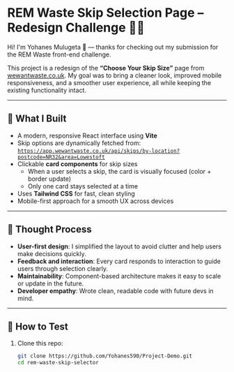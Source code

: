 # REM Waste Skip Selection Page – Redesign Challenge 🚛🧹

Hi! I'm Yohanes Mulugeta 👋 — thanks for checking out my submission for the REM Waste front-end challenge.

This project is a redesign of the **“Choose Your Skip Size”** page from [wewantwaste.co.uk](https://wewantwaste.co.uk). My goal was to bring a cleaner look, improved mobile responsiveness, and a smoother user experience, all while keeping the existing functionality intact.

---

## 🚀 What I Built

- A modern, responsive React interface using **Vite**
- Skip options are dynamically fetched from:  
  [`https://app.wewantwaste.co.uk/api/skips/by-location?postcode=NR32&area=Lowestoft`](https://app.wewantwaste.co.uk/api/skips/by-location?postcode=NR32&area=Lowestoft)
- Clickable **card components** for skip sizes
  - When a user selects a skip, the card is visually focused (color + border update)
  - Only one card stays selected at a time
- Uses **Tailwind CSS** for fast, clean styling
- Mobile-first approach for a smooth UX across devices

---

## 🧠 Thought Process

- **User-first design**: I simplified the layout to avoid clutter and help users make decisions quickly.
- **Feedback and interaction**: Every card responds to interaction to guide users through selection clearly.
- **Maintainability**: Component-based architecture makes it easy to scale or update in the future.
- **Developer empathy**: Wrote clean, readable code with future devs in mind.

---

## 🧪 How to Test

1. Clone this repo:

   ```bash
   git clone https://github.com/Yohanes590/Project-Demo.git
   cd rem-waste-skip-selector

